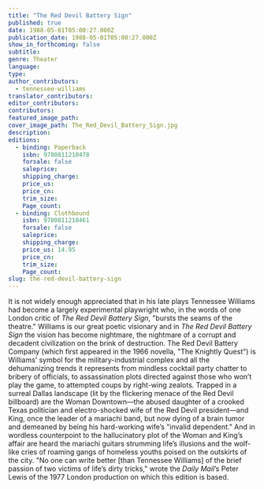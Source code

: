 ```yaml
---
title: "The Red Devil Battery Sign"
published: true
date: 1988-05-01T05:00:27.000Z
publication_date: 1988-05-01T05:00:27.000Z
show_in_forthcoming: false
subtitle:
genre: Theater
language:
type:
author_contributors:
  - tennessee-williams
translator_contributors:
editor_contributors:
contributors:
featured_image_path:
cover_image_path: The_Red_Devil_Battery_Sign.jpg
description:
editions:
  - binding: Paperback
    isbn: 9780811210478
    forsale: false
    saleprice:
    shipping_charge:
    price_us:
    price_cn:
    trim_size:
    Page_count:
  - binding: Clothbound
    isbn: 9780811210461
    forsale: false
    saleprice:
    shipping_charge:
    price_us: 14.95
    price_cn:
    trim_size:
    Page_count:
slug: the-red-devil-battery-sign
---
```


It is not widely enough appreciated that in his late plays Tennessee Williams had become a largely experimental playwright who, in the words of one London critic of _The Red Devil Battery Sign_, "bursts the seams of the theatre." Williams is our great poetic visionary and in _The Red Devil Battery Sign_ the vision has become nightmare, the nightmare of a corrupt and decadent civilization on the brink of destruction. The Red Devil Battery Company (which first appeared in the 1966 novella, "The Knightly Quest") is Williams’ symbol for the military-industrial complex and all the dehumanizing trends it represents from mindless cocktail party chatter to bribery of officials, to assassination plots directed against those who won’t play the game, to attempted coups by right-wing zealots. Trapped in a surreal Dallas landscape (lit by the flickering menace of the Red Devil billboard) are the Woman Downtown––the abused daughter of a crooked Texas politician and electro-shocked wife of the Red Devil president––and King, once the leader of a mariachi band, but now dying of a brain tumor and demeaned by being his hard-working wife’s "invalid dependent." And in wordless counterpoint to the hallucinatory plot of the Woman and King’s affair are heard the mariachi guitars strumming life’s illusions and the wolf-like cries of roaming gangs of homeless youths poised on the outskirts of the city. "No one can write better [than Tennessee Williams] of the brief passion of two victims of life’s dirty tricks," wrote the _Daily Mail_’s Peter Lewis of the 1977 London production on which this edition is based.

